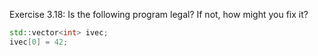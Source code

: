 Exercise 3.18: Is the following program legal? If not, how might you fix it?
```cpp
std::vector<int> ivec;
ivec[0] = 42;
```